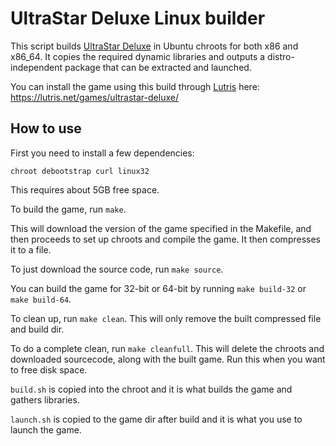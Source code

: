 UltraStar Deluxe Linux builder
==============================

This script builds [UltraStar Deluxe](https://github.com/Ultrastar-Deluxe/USDX) in Ubuntu chroots for both x86 and x86_64. It copies the required dynamic libraries and outputs a distro-independent package that can be extracted and launched.

You can install the game using this build through [Lutris](https://lutris.net) here: https://lutris.net/games/ultrastar-deluxe/

How to use
----------

First you need to install a few dependencies:

`chroot debootstrap curl linux32`

This requires about 5GB free space.

To build the game, run `make`.

This will download the version of the game specified in the Makefile, and then proceeds to set up chroots and compile the game. It then compresses it to a file.

To just download the source code, run `make source`.

You can build the game for 32-bit or 64-bit by running `make build-32` or `make build-64`.

To clean up, run `make clean`. This will only remove the built compressed file and build dir.

To do a complete clean, run `make cleanfull`. This will delete the chroots and downloaded sourcecode, along with the built game. Run this when you want to free disk space.

`build.sh` is copied into the chroot and it is what builds the game and gathers libraries.

`launch.sh` is copied to the game dir after build and it is what you use to launch the game.
